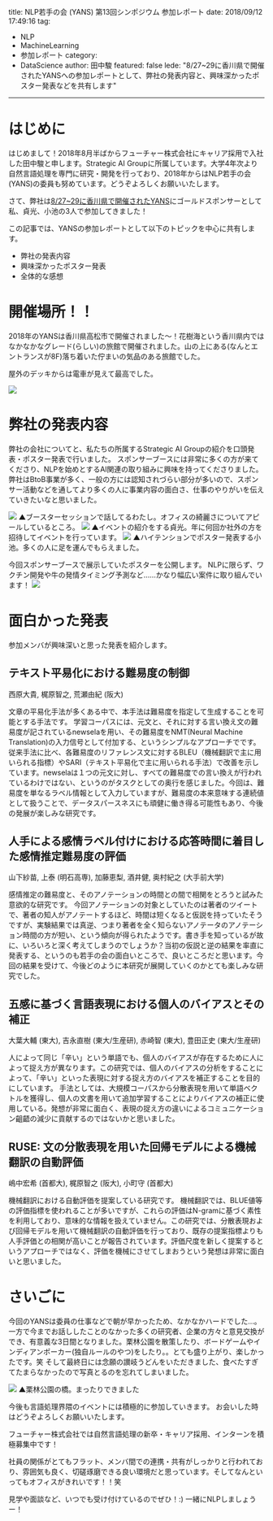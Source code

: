 title: NLP若手の会 (YANS) 第13回シンポジウム 参加レポート
date: 2018/09/12 17:49:16
tag:
  - NLP
  - MachineLearning
  - 参加レポート
category:
  - DataScience
author: 田中駿
featured: false
lede: "8/27~29に香川県で開催されたYANSへの参加レポートとして、弊社の発表内容と、興味深かったポスター発表などを共有します"
---

# はじめに

はじめまして！2018年8月半ばからフューチャー株式会社にキャリア採用で入社した田中駿と申します。Strategic AI Groupに所属しています。大学4年次より自然言語処理を専門に研究・開発を行っており、2018年からはNLP若手の会(YANS)の委員も努めています。どうぞよろしくお願いいたします。

さて、弊社は[8/27~29に香川県で開催されたYANS](http://yans.anlp.jp/entry/yans2018)にゴールドスポンサーとして私、貞光、小池の3人で参加してきました！

この記事では、YANSの参加レポートとして以下のトピックを中心に共有します。

* 弊社の発表内容
* 興味深かったポスター発表
* 全体的な感想


# 開催場所！！

2018年のYANSは香川県高松市で開催されました～！花樹海という香川県内ではなかなかなグレード(らしい)の旅館で開催されました。山の上にある(なんとエントランスが8F)落ち着いた佇まいの気品のある旅館でした。

屋外のデッキからは電車が見えて最高でした。

<img src="/images/20180912/photo_20180912_01.jpeg">


# 弊社の発表内容

弊社の会社についてと、私たちの所属するStrategic AI Groupの紹介を口頭発表・ポスター発表で行いました。
スポンサーブースには非常に多くの方が来てくださり、NLPを始めとするAI関連の取り組みに興味を持ってくださりました。弊社はBtoB事業が多く、一般の方には認知されづらい部分が多いので、スポンサー活動などを通してより多くの人に事業内容の面白さ、仕事のやりがいを伝えていきたいなと思いました。

<img src="/images/20180912/photo_20180912_02.jpeg">
▲ブースターセッションで話してるわたし。オフィスの綺麗さについてアピールしているところ。

<img src="/images/20180912/photo_20180912_03.jpeg">
▲イベントの紹介をする貞光。年に何回か社外の方を招待してイベントを行っています。

<img src="/images/20180912/photo_20180912_04.jpeg">
▲ハイテンションでポスター発表する小池。多くの人に足を運んでもらえました。

今回スポンサーブースで展示していたポスターを公開します。
NLPに限らず、ワクチン開発や牛の発情タイミング予測など……かなり幅広い案件に取り組んでいます！
<img src="/images/20180912/photo_20180912_05.jpeg">



# 面白かった発表

参加メンバが興味深いと思った発表を紹介します。

## テキスト平易化における難易度の制御
西原大貴, 梶原智之, 荒瀬由紀 (阪大)

文章の平易化手法が多くある中で、本手法は難易度を指定して生成することを可能とする手法です。
学習コーパスには、元文と、それに対する言い換え文の難易度が記されているnewselaを用い、その難易度をNMT(Neural Machine Translation)の入力信号として付加する、というシンプルなアプローチでです。
従来手法に比べ、各難易度のリファレンス文に対するBLEU（機械翻訳で主に用いられる指標）やSARI（テキスト平易化で主に用いられる手法）で改善を示しています。newselaは１つの元文に対し、すべての難易度での言い換えが行われているわけではない、というのがタスクとしての奥行を感じました。今回は、難易度を単なるラベル情報として入力していますが、難易度の本来意味する連続値として扱うことで、データスパースネスにも頑健に働き得る可能性もあり、今後の発展が楽しみな研究です。


## 人手による感情ラベル付けにおける応答時間に着目した感情推定難易度の評価
山下紗苗, 上泰 (明石高専), 加藤恵梨, 酒井健, 奥村紀之 (大手前大学)

感情推定の難易度と、そのアノテーションの時間との間で相関をとろうと試みた意欲的な研究です。
今回アノテーションの対象としていたのは著者のツイートで、著者の知人がアノテートするほど、時間は短くなると仮説を持っていたそうですが、実験結果では真逆、つまり著者を全く知らないアノテータのアノテーション時間の方が短い、という傾向が得られたようです。書き手を知っているが故に、いろいろと深く考えてしまうのでしょうか？当初の仮説と逆の結果を率直に発表する、というのも若手の会の面白いところで、良いところだと思います。今回の結果を受けて、今後どのように本研究が展開していくのかとても楽しみな研究でした。


## 五感に基づく言語表現における個人のバイアスとその補正
大葉大輔 (東大), 吉永直樹 (東大/生産研), 赤崎智 (東大), 豊田正史 (東大/生産研)

人によって同じ「辛い」という単語でも、個人のバイアスが存在するために人によって捉え方が異なります。この研究では、個人のバイアスの分析をすることによって、「辛い」といった表現に対する捉え方のバイアスを補正することを目的にしています。
手法としては、大規模コーパスから分散表現を用いて単語ベクトルを獲得し、個人の文書を用いて追加学習することによりバイアスの補正に使用している。発想が非常に面白く、表現の捉え方の違いによるコミュニケーション齟齬の減少に貢献するのではないかと思いました。


## RUSE: 文の分散表現を用いた回帰モデルによる機械翻訳の自動評価
嶋中宏希 (首都大), 梶原智之 (阪大), 小町守 (首都大)

機械翻訳における自動評価を提案している研究です。
機械翻訳では、BLUE値等の評価指標を使われることが多いですが、これらの評価はN-gramに基づく素性を利用しており、意味的な情報を扱えていません。この研究では、分散表現および回帰モデルを用いて機械翻訳の自動評価を行っており、既存の提案指標よりも人手評価との相関が高いことが報告されています。評価尺度を新しく提案するというアプローチではなく、評価を機械にさせてしまおうという発想は非常に面白いと思いました。


# さいごに
今回のYANSは委員の仕事などで朝が早かったため、なかなかハードでした…。
一方で今までお話ししたことのなかった多くの研究者、企業の方々と意見交換ができ、有意義な3日間となりました。栗林公園を散策したり、ボードゲームやインディアンポーカー(独自ルールのやつ)をしたり。。とても盛り上がり、楽しかったです。笑
そして最終日には念願の讃岐うどんをいただきました、食べたすぎてたまらなかったので写真とるのを忘れてしまいました。

<img src="/images/20180912/photo_20180912_06.jpeg">
▲栗林公園の橋。まったりできました

今後も言語処理界隈のイベントには積極的に参加していきます。
お会いした時はどうぞよろしくお願いいたします。

フューチャー株式会社では自然言語処理の新卒・キャリア採用、インターンを積極募集中です！

社員の関係がとてもフラット、メンバ間での連携・共有がしっかりと行われており、雰囲気も良く、切磋琢磨できる良い環境だと思っています。そしてなんといってもオフィスがきれいです！！笑

見学や面談など、いつでも受け付けているのでぜひ！:)
一緒にNLPしましょうー！

